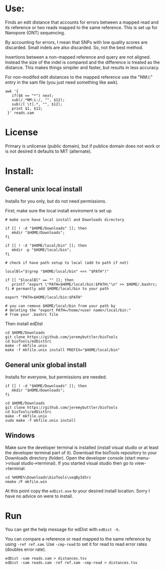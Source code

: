 # Use:

Finds an edit distance that accounts for errors between
  a mapped read and its reference or two reads mapped to
  the same reference. This is set up for Nanopore (ONT)
  sequencing.

By accounting for errors, I mean that SNPs with low
  quality scores are discarded. Small indels are also
  discarded. So, not the best method.

Insertions between a non-mapped reference and query are
  not aligned. Instead the size of the indel is compared
  and the difference is treated as the distance. This
  makes things simpiler and faster, but results in less
  accuracy.

For non-modifed edit distances to the mapped reference use
  the "NM:i:" entry in the sam file (you just need
  something like awk).

```
awk '{
   if($6 == "*") next;
   sub(/.*NM:i:/, "", $12);
   sub(/[ \t].*, "", $12);
   print $1, $12;
 }' reads.sam
```

# License

Primary is unlicense (public domain), but if publice
  domain does not work or is not desired it defaults to
  MIT (alternate).

# Install:

## General unix local install

Installs for you only, but do not need permissions.

First; make sure the local install enviroment is set up

```
# make sure have local install and Downloads directory

if [[ ! -d "$HOME/Downloads" ]]; then
   mkdir "$HOME/Downloads";
fi

if [[ ! -d "$HOME/local/bin" ]]; then
   mkdir -p "$HOME/local/bin";
fi

# check if have path setup to local (add to path if not)

localBl="$(grep "$HOME/local/bin" <<< "$PATH")"

if [[ "$localBl" == "" ]]; then
   printf "export \"PATH=$HOME/local/bin:$PATH\"\n" >> $HOME/.bashrc;
fi # permantly add $HOME/local/bin to your path

export "PATH=$HOME/local/bin:$PATH"

# you can remove $HOME/local/bin from your path by
# deleting the "export PATH=/home/<user name>/local/bin:"
# from your .bashrc file
```

Then install edDist 

```
cd $HOME/Downloads
git clone https://github.com/jeremybuttler/bioTools
cd bioTools/edDistSrc
make -f mkfile.unix
make -f mkfile.unix install PREFIX="$HOME/local/bin"
```

## General unix global install

Installs for everyone, but permissions are needed.

```
if [[ ! -d "$HOME/Downloads" ]]; then
   mkdir "$HOME/Downloads";
fi

cd $HOME/Downloads
git clone https://github.com/jeremybuttler/bioTools
cd bioTools/edDistSrc
make -f mkfile.unix
sudo make -f mkfile.unix install
```

## Windows

Make sure the developer terminal is installed (install
  visual studio or at least the developer terminal part of
  it). Download the bioTools repository to your Downloads
  directory (folder). Open the developer console
  (start menu->visual studio->terminal). If you started
  visual studio then go to view->terminal.

```
cd %HOME%\Downloads\bioTools\seqByIdSrc
nmake /F mkfile.win
```

At this point copy the `edDist.exe` to your desired
  install location. Sorry I have no advice on were to
  install.


# Run

You can get the help message for edDist with `edDist -h`.

You can compare a reference or read mapped to the same
  reference by using `-ref ref.sam`. Use `-cmp-read` to
  set it for read to read error rates (doubles error
  rate).

```
edDist -sam reads.sam > distances.tsv
edDist -sam reads.sam -ref ref.sam -cmp-read > distances.tsv
```
